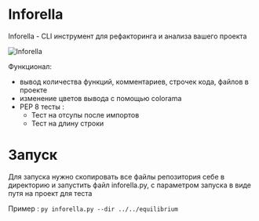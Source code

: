 # Inforella
Inforella - CLI инструмент для рефакторинга и анализа вашего проекта 

![Inforella](https://sun9-43.userapi.com/RLbHnjItE_vD4OZ_RsH033NtceKw1IfVGOlw_A/NvZYphyVJR4.jpg "Inforella :)")


Функционал:
- вывод количества функций, комментариев, строчек кода, файлов в проекте
- изменение цветов вывода с помощью colorama
- PEP 8 тесты :
   - Тест на отсупы после импортов
   - Тест на длину строки
   
  
# Запуск

Для запуска нужно скопировать все файлы репозитория себе в директорию и запустить файл inforella.py, с параметром запуска в виде путя на проект для теста

Пример : `py inforella.py --dir ../../equilibrium`
